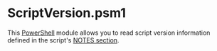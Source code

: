 # ScriptVersion.psm1
This [PowerShell](https://docs.microsoft.com/en-us/powershell/scripting/overview) module allows you to read script version information defined in the script's [NOTES section](https://docs.microsoft.com/en-us/powershell/module/microsoft.powershell.core/about/about_comment_based_help?view=powershell-6#notes). 

